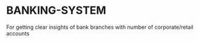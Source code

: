 # BANKING-SYSTEM
For getting clear  insights of bank branches with number of corporate/retail accounts 
